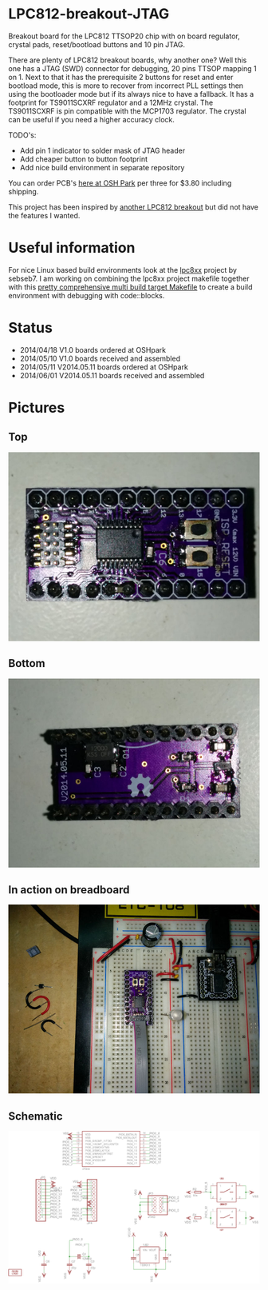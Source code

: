 LPC812-breakout-JTAG
====================

Breakout board for the LPC812 TTSOP20 chip with on board regulator, crystal pads, reset/bootload buttons and 10 pin JTAG.


There are plenty of LPC812 breakout boards, why another one? Well this one has a JTAG (SWD) connector for debugging, 20 pins TTSOP mapping 1 on 1. Next to that it has the prerequisite 2 buttons for reset and enter bootload mode, this is more to recover from incorrect PLL settings then using the bootloader mode but if its always nice to have a fallback.
It has a footprint for TS9011SCXRF regulator and a 12MHz crystal. The TS9011SCXRF is pin compatible with the MCP1703 regulator. The crystal can be useful if you need a higher accuracy clock.

TODO's:
* Add pin 1 indicator to solder mask of JTAG header
* Add cheaper button to button footprint
* Add nice build environment in separate repository

You can order PCB's [here at OSH Park](https://oshpark.com/shared_projects/b25GTusd) per three for $3.80 including shipping.

This project has been inspired by [another LPC812 breakout](https://github.com/cpldcpu/LPC812breakout) but did not have the features I wanted.

Useful information
==================

For nice Linux based build environments look at the [lpc8xx](https://github.com/sebseb7/lpc8xx) project by sebseb7.
I am working on combining the lpc8xx project makefile together with this [pretty comprehensive multi build target Makefile](https://gist.github.com/je-so/5614757) to create a build environment with debugging with code::blocks.


Status
======

 - 2014/04/18 V1.0 boards ordered at OSHpark
 - 2014/05/10 V1.0 boards received and assembled
 - 2014/05/11 V2014.05.11 boards ordered at OSHpark
 - 2014/06/01 V2014.05.11 boards received and assembled

Pictures
========

## Top ##
![Front](images/lpc812_breakout_top.jpg)

## Bottom ##
![Front](images/lpc812_breakout_bot.jpg)

## In action on breadboard ##
![Front](images/lpc812_breakout_bboard.jpg)

## Schematic ##
![Front](LPC812-breakout-JTAG-schematic.png)
